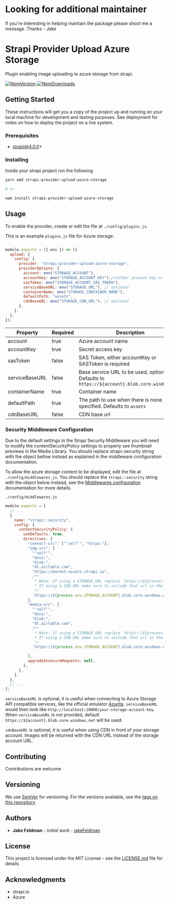 # Looking for additional maintainer

If you're interesting in helping maintain the package please shoot me a message. Thanks - Jake

# Strapi Provider Upload Azure Storage

Plugin enabling image uploading to azure storage from strapi.

[![NpmVersion](https://img.shields.io/npm/v/strapi-provider-upload-azure-storage.svg)](https://www.npmjs.com/package/strapi-provider-upload-azure-storage) [![NpmDownloads](https://img.shields.io/npm/dt/strapi-provider-upload-azure-storage.svg)](https://www.npmjs.com/package/strapi-provider-upload-azure-storage)

## Getting Started

These instructions will get you a copy of the project up and running on your local machine for development and testing purposes. See deployment for notes on how to deploy the project on a live system.

### Prerequisites

- strapi@4.0.0+

### Installing

Inside your strapi project run the following

```sh
yarn add strapi-provider-upload-azure-storage

# or

npm install strapi-provider-upload-azure-storage
```

## Usage

To enable the provider, create or edit the file at `./config/plugins.js`.

This is an example `plugins.js` file for Azure storage:

```js

module.exports = ({ env }) => ({
  upload: {
    config: {
      provider: "strapi-provider-upload-azure-storage",
      providerOptions: {
        account: env("STORAGE_ACCOUNT"),
        accountKey: env("STORAGE_ACCOUNT_KEY"),//either account key or sas token is enough to make authentication 
        sasToken: env("STORAGE_ACCOUNT_SAS_TOKEN"),
        serviceBaseURL: env("STORAGE_URL"), // optional
        containerName: env("STORAGE_CONTAINER_NAME"),
        defaultPath: "assets",
        cdnBaseURL: env("STORAGE_CDN_URL"), // optional
      },
    },
  },
});

```

| Property | Required | Description |
| -------- | -------- | -------- |
| account | true | Azure account name |
| accountKey | true | Secret access key |
| sasToken   | false | SAS Token, either accountKey or SASToken is required |
| serviceBaseURL  | false     | Base service URL to be used, optional. Defaults to `https://${account}.blob.core.windows.net` |
| containerName  | true     | Container name |
| defaultPath  | true     | The path to use when there is none being specified. Defaults to `assets` |
| cdnBaseURL  | false     | CDN base url |

### Security Middleware Configuration

Due to the default settings in the Strapi Security Middleware you will need to modify the contentSecurityPolicy settings to properly see thumbnail previews in the Media Library. You should replace strapi::security string with the object bellow instead as explained in the middleware configuration documentation.

To allow the azure storage content to be displayed, edit the file at `./config/middlewares.js`.
You should replace the `strapi::security` string with the object below instead, see the [Middlewares configuration](https://docs.strapi.io/developer-docs/latest/setup-deployment-guides/configurations/required/middlewares.html) documentation for more details.

`./config/middlewares.js`

```js
module.exports = [
  // ...
  {
    name: "strapi::security",
    config: {
      contentSecurityPolicy: {
        useDefaults: true,
        directives: {
          "connect-src": ["'self'", "https:"],
          "img-src": [
            "'self'",
            "data:",
            "blob:",
            "dl.airtable.com",
            "https://market-assets.strapi.io",
            /**
             * Note: If using a STORAGE_URL replace `https://${process.env.STORAGE_ACCOUNT}.blob.core.windows.net` w/ process.env.STORAGE_URL
             * If using a CDN URL make sure to include that url in the CSP headers process.env.STORAGE_CDN_URL
             */
            `https://${process.env.STORAGE_ACCOUNT}.blob.core.windows.net`,
          ],
          "media-src": [
            "'self'",
            "data:",
            "blob:",
            "dl.airtable.com",
            /**
             * Note: If using a STORAGE_URL replace `https://${process.env.STORAGE_ACCOUNT}.blob.core.windows.net` w/ process.env.STORAGE_URL
             * If using a CDN URL make sure to include that url in the CSP headers process.env.STORAGE_CDN_URL
             */
            `https://${process.env.STORAGE_ACCOUNT}.blob.core.windows.net`,

          ],
          upgradeInsecureRequests: null,
        },
      },
    },
  },
  // ...
];
```



`serviceBaseURL` is optional, it is useful when connecting to Azure Storage API compatible services, like the official emulator [Azurite](https://github.com/Azure/Azurite/). `serviceBaseURL` would then look like `http://localhost:10000/your-storage-account-key`.  
When `serviceBaseURL` is not provided, default `https://${account}.blob.core.windows.net` will be used.

`cdnBaseURL` is optional, it is useful when using CDN in front of your storage account. Images will be returned with the CDN URL instead of the storage account URL.

## Contributing

Contributions are welcome

## Versioning

We use [SemVer](http://semver.org/) for versioning. For the versions available, see the [tags on this repository](https://github.com/jakeFeldman/strapi-provider-upload-azure-storage/releases).

## Authors

* **Jake Feldman** - *Initial work* - [jakeFeldman](https://github.com/jakeFeldman)

## License

This project is licensed under the MIT License - see the [LICENSE.md](LICENSE.md) file for details

## Acknowledgments

* strapi.io
* Azure

